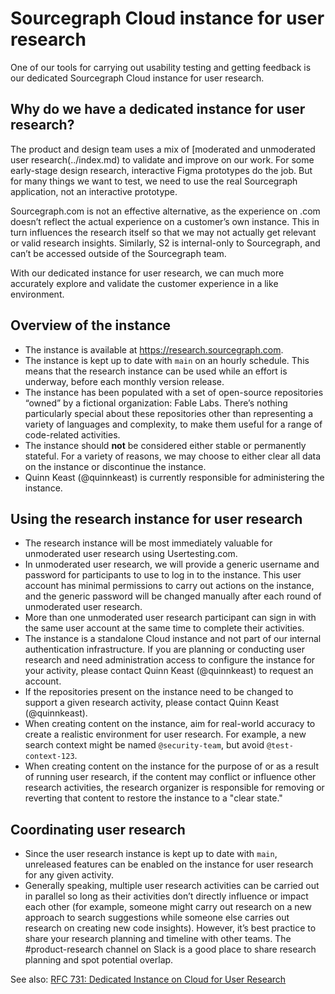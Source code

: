 # Sourcegraph Cloud instance for user research

One of our tools for carrying out usability testing and getting feedback is our dedicated Sourcegraph Cloud instance for user research.

## Why do we have a dedicated instance for user research?

The product and design team uses a mix of [moderated and unmoderated user research(../index.md) to validate and improve on our work. For some early-stage design research, interactive Figma prototypes do the job. But for many things we want to test, we need to use the real Sourcegraph application, not an interactive prototype.

Sourcegraph.com is not an effective alternative, as the experience on .com doesn’t reflect the actual experience on a customer’s own instance. This in turn influences the research itself so that we may not actually get relevant or valid research insights. Similarly, S2 is internal-only to Sourcegraph, and can’t be accessed outside of the Sourcegraph team.

With our dedicated instance for user research, we can much more accurately explore and validate the customer experience in a like environment.

## Overview of the instance

- The instance is available at https://research.sourcegraph.com.
- The instance is kept up to date with `main` on an hourly schedule. This means that the research instance can be used while an effort is underway, before each monthly version release.
- The instance has been populated with a set of open-source repositories “owned” by a fictional organization: Fable Labs. There’s nothing particularly special about these repositories other than representing a variety of languages and complexity, to make them useful for a range of code-related activities.
- The instance should **not** be considered either stable or permanently stateful. For a variety of reasons, we may choose to either clear all data on the instance or discontinue the instance.
- Quinn Keast (@quinnkeast) is currently responsible for administering the instance.

## Using the research instance for user research

- The research instance will be most immediately valuable for unmoderated user research using Usertesting.com.
- In unmoderated user research, we will provide a generic username and password for participants to use to log in to the instance. This user account has minimal permissions to carry out actions on the instance, and the generic password will be changed manually after each round of unmoderated user research.
- More than one unmoderated user research participant can sign in with the same user account at the same time to complete their activities.
- The instance is a standalone Cloud instance and not part of our internal authentication infrastructure. If you are planning or conducting user research and need administration access to configure the instance for your activity, please contact Quinn Keast (@quinnkeast) to request an account.
- If the repositories present on the instance need to be changed to support a given research activity, please contact Quinn Keast (@quinnkeast).
- When creating content on the instance, aim for real-world accuracy to create a realistic environment for user research. For example, a new search context might be named `@security-team`, but avoid `@test-context-123`.
- When creating content on the instance for the purpose of or as a result of running user research, if the content may conflict or influence other research activities, the research organizer is responsible for removing or reverting that content to restore the instance to a "clear state."

## Coordinating user research

- Since the user research instance is kept up to date with `main`, unreleased features can be enabled on the instance for user research for any given activity.
- Generally speaking, multiple user research activities can be carried out in parallel so long as their activities don’t directly influence or impact each other (for example, someone might carry out research on a new approach to search suggestions while someone else carries out research on creating new code insights). However, it’s best practice to share your research planning and timeline with other teams. The #product-research channel on Slack is a good place to share research planning and spot potential overlap.

See also: [RFC 731: Dedicated Instance on Cloud for User Research](https://docs.google.com/document/d/1tpvT2Lv0asVy8ti2ceB_lQf0tvXtbQquGP5vXNkYPGs/)
